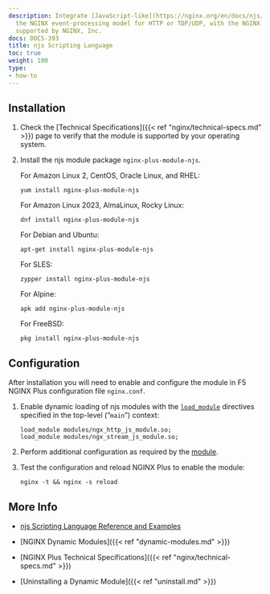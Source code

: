 ```yaml
---
description: Integrate [JavaScript-like](https://nginx.org/en/docs/njs/) code into
  the NGINX event-processing model for HTTP or TDP/UDP, with the NGINX njs module,
  supported by NGINX, Inc.
docs: DOCS-393
title: njs Scripting Language
toc: true
weight: 100
type:
- how-to
---
```


<span id="install"></span>
## Installation

1. Check the [Technical Specifications]({{< ref "nginx/technical-specs.md" >}}) page to verify that the module is supported by your operating system.

2. Install the njs module package `nginx-plus-module-njs`.

   For Amazon Linux 2, CentOS, Oracle Linux, and RHEL:

   ```shell
   yum install nginx-plus-module-njs
   ```

   For Amazon Linux 2023, AlmaLinux, Rocky Linux:

   ```shell
   dnf install nginx-plus-module-njs
   ```

   For Debian and Ubuntu:

   ```shell
   apt-get install nginx-plus-module-njs
   ```

   For SLES:

   ```shell
   zypper install nginx-plus-module-njs
   ```

   For Alpine:

   ```shell
   apk add nginx-plus-module-njs
   ```

   For FreeBSD:

   ```shell
   pkg install nginx-plus-module-njs
   ```


<span id="configure"></span>

## Configuration

After installation you will need to enable and configure the module in F5 NGINX Plus configuration file `nginx.conf`.

1. Enable dynamic loading of njs modules with the [`load_module`](https://nginx.org/en/docs/ngx_core_module.html#load_module) directives specified in the top-level (“`main`”) context:

   ```nginx
   load_module modules/ngx_http_js_module.so;
   load_module modules/ngx_stream_js_module.so;
   ```

2. Perform additional configuration as required by the [module](https://www.nginx.com/blog/introduction-nginscript/).

3. Test the configuration and reload NGINX Plus to enable the module:

   ```shell
   nginx -t && nginx -s reload
   ```


<span id="info"></span>
## More Info

- [njs Scripting Language Reference and Examples](https://nginx.org/en/docs/njs/)

- [NGINX Dynamic Modules]({{< ref "dynamic-modules.md" >}})

- [NGINX Plus Technical Specifications]({{< ref "nginx/technical-specs.md" >}})

- [Uninstalling a Dynamic Module]({{< ref "uninstall.md" >}})
